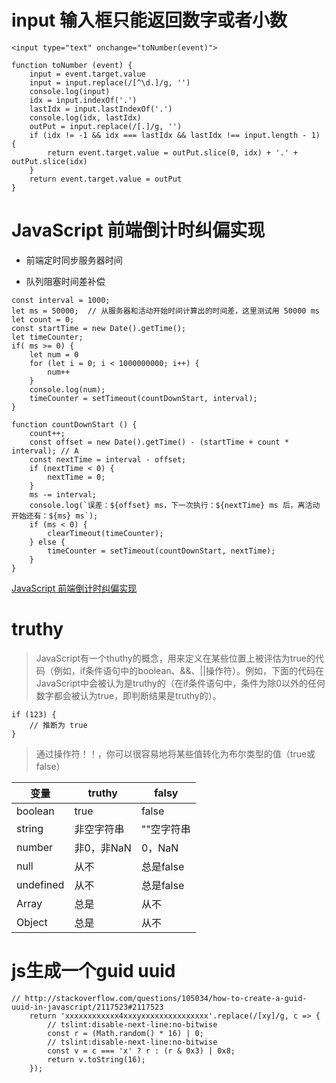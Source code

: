 # input 输入框只能返回数字或者小数

```
<input type="text" onchange="toNumber(event)">

function toNumber (event) {
    input = event.target.value
    input = input.replace(/[^\d.]/g, '')
    console.log(input)
    idx = input.indexOf('.')
    lastIdx = input.lastIndexOf('.')
    console.log(idx, lastIdx)
    outPut = input.replace(/[.]/g, '')
    if (idx != -1 && idx === lastIdx && lastIdx !== input.length - 1) {
        return event.target.value = outPut.slice(0, idx) + '.' + outPut.slice(idx)
    }
    return event.target.value = outPut
}
```

# JavaScript 前端倒计时纠偏实现

- 前端定时同步服务器时间

- 队列阻塞时间差补偿

```
const interval = 1000;
let ms = 50000;  // 从服务器和活动开始时间计算出的时间差，这里测试用 50000 ms
let count = 0;
const startTime = new Date().getTime();
let timeCounter;
if( ms >= 0) {
    let num = 0
    for (let i = 0; i < 1000000000; i++) {
        num++
    }
    console.log(num);
    timeCounter = setTimeout(countDownStart, interval);
}
 
function countDownStart () {
    count++;
    const offset = new Date().getTime() - (startTime + count * interval); // A
    const nextTime = interval - offset;
    if (nextTime < 0) { 
        nextTime = 0;
    }
    ms -= interval;
    console.log(`误差：${offset} ms，下一次执行：${nextTime} ms 后，离活动开始还有：${ms} ms`);
    if (ms < 0) {
        clearTimeout(timeCounter);
    } else {
        timeCounter = setTimeout(countDownStart, nextTime);
    }
}
```
[JavaScript 前端倒计时纠偏实现](https://juejin.im/post/5badf8305188255c8e728adc)

# truthy

> JavaScript有一个thuthy的概念，用来定义在某些位置上被评估为true的代码（例如，if条件语句中的boolean、&&、||操作符）。例如，下面的代码在JavaScript中会被认为是truthy的（在if条件语句中，条件为除0以外的任何数字都会被认为true，即判断结果是truthy的）。

```
if (123) {
    // 推断为 true
}
```

> 通过操作符！！，你可以很容易地将某些值转化为布尔类型的值（true或false）

变量 | truthy | falsy
-- | -- | --
boolean | true | false
string | 非空字符串 | ""空字符串
number | 非0，非NaN | 0，NaN
null | 从不 | 总是false
undefined | 从不 | 总是false
Array | 总是 | 从不
Object | 总是 | 从不

# js生成一个guid uuid

```
// http://stackoverflow.com/questions/105034/how-to-create-a-guid-uuid-in-javascript/2117523#2117523
    return 'xxxxxxxxxxxx4xxxyxxxxxxxxxxxxxxx'.replace(/[xy]/g, c => {
        // tslint:disable-next-line:no-bitwise
        const r = (Math.random() * 16) | 0;
        // tslint:disable-next-line:no-bitwise
        const v = c === 'x' ? r : (r & 0x3) | 0x8;
        return v.toString(16);
    });
```